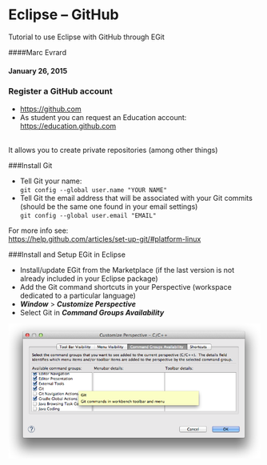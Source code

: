 # Eclipse – GitHub

Tutorial to use Eclipse with GitHub through EGit

####Marc Evrard

#### January 26, 2015

### Register a GitHub account
* <https://github.com>
* As student you can request an Education account: <br> <https://education.github.com>
<br>
It allows you to create private repositories (among other things)

###Install Git
* Tell Git your name:<br>
`git config --global user.name "YOUR NAME"`
* Tell Git the email address that will be associated with your Git commits (should be the same one found in your email settings)<br>
`git config --global user.email "EMAIL"`

For more info see:<br>
<https://help.github.com/articles/set-up-git/#platform-linux>

###Install and Setup EGit in Eclipse
* Install/update EGit from the Marketplace (if the last version is not already included in your Eclipse package)
* Add the Git command shortcuts in your Perspective (workspace dedicated to a particular language)
* ___Window___ > ___Customize Perspective___
* Select Git in ___Command Groups Availability___

![](/Docs/Images/part1-02.png?raw=true)
